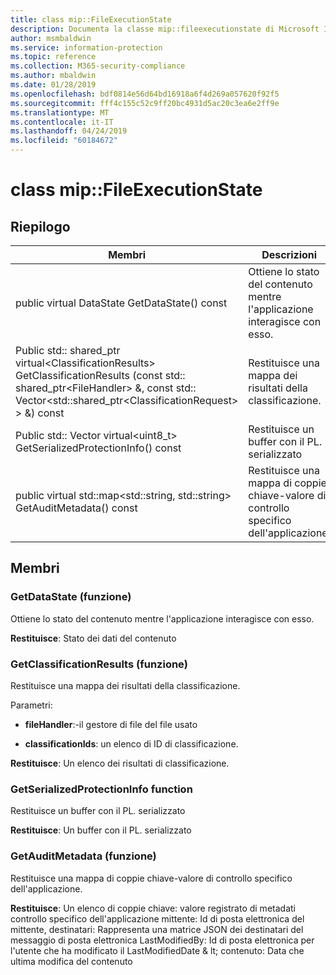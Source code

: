 ```yaml
---
title: class mip::FileExecutionState
description: Documenta la classe mip::fileexecutionstate di Microsoft Information Protection (MIP) SDK.
author: msmbaldwin
ms.service: information-protection
ms.topic: reference
ms.collection: M365-security-compliance
ms.author: mbaldwin
ms.date: 01/28/2019
ms.openlocfilehash: bdf0814e56d64bd16918a6f4d269a057620f92f5
ms.sourcegitcommit: fff4c155c52c9ff20bc4931d5ac20c3ea6e2ff9e
ms.translationtype: MT
ms.contentlocale: it-IT
ms.lasthandoff: 04/24/2019
ms.locfileid: "60184672"
---
```

# <a name="class-mipfileexecutionstate"></a>class mip::FileExecutionState 
  
## <a name="summary"></a>Riepilogo
 Membri                        | Descrizioni                                
--------------------------------|---------------------------------------------
public virtual DataState GetDataState() const  |  Ottiene lo stato del contenuto mentre l'applicazione interagisce con esso.
Public std:: shared_ptr virtual\<ClassificationResults\> GetClassificationResults (const std:: shared_ptr\<FileHandler\> &, const std:: Vector\<std::shared_ptr\<ClassificationRequest\> \> &) const  |  Restituisce una mappa dei risultati della classificazione.
Public std:: Vector virtual\<uint8_t\> GetSerializedProtectionInfo() const  |  Restituisce un buffer con il PL. serializzato
public virtual std::map\<std::string, std::string\> GetAuditMetadata() const  |  Restituisce una mappa di coppie chiave-valore di controllo specifico dell'applicazione.
  
## <a name="members"></a>Membri
  
### <a name="getdatastate-function"></a>GetDataState (funzione)
Ottiene lo stato del contenuto mentre l'applicazione interagisce con esso.

  
**Restituisce**: Stato dei dati del contenuto
  
### <a name="getclassificationresults-function"></a>GetClassificationResults (funzione)
Restituisce una mappa dei risultati della classificazione.

Parametri:  
* **fileHandler**:-il gestore di file del file usato 


* **classificationIds**: un elenco di ID di classificazione. 



  
**Restituisce**: Un elenco dei risultati di classificazione.
  
### <a name="getserializedprotectioninfo-function"></a>GetSerializedProtectionInfo function
Restituisce un buffer con il PL. serializzato

  
**Restituisce**: Un buffer con il PL. serializzato
  
### <a name="getauditmetadata-function"></a>GetAuditMetadata (funzione)
Restituisce una mappa di coppie chiave-valore di controllo specifico dell'applicazione.

  
**Restituisce**: Un elenco di coppie chiave: valore registrato di metadati controllo specifico dell'applicazione mittente: Id di posta elettronica del mittente, destinatari: Rappresenta una matrice JSON dei destinatari del messaggio di posta elettronica LastModifiedBy: Id di posta elettronica per l'utente che ha modificato il LastModifiedDate & lt; contenuto: Data che ultima modifica del contenuto